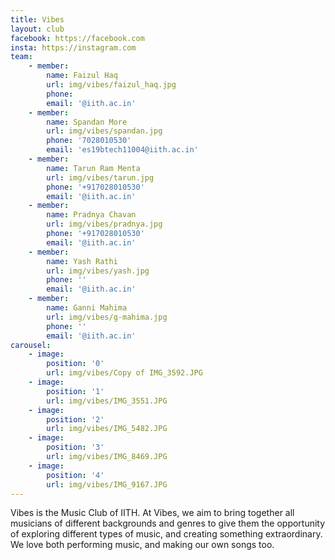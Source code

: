 ```yaml
---
title: Vibes
layout: club
facebook: https://facebook.com
insta: https://instagram.com
team:
    - member:
        name: Faizul Haq
        url: img/vibes/faizul_haq.jpg
        phone: 
        email: '@iith.ac.in'
    - member:
        name: Spandan More
        url: img/vibes/spandan.jpg
        phone: '7028010530'
        email: 'es19btech11004@iith.ac.in'
    - member:
        name: Tarun Ram Menta
        url: img/vibes/tarun.jpg
        phone: '+917028010530'
        email: '@iith.ac.in'
    - member:
        name: Pradnya Chavan
        url: img/vibes/pradnya.jpg
        phone: '+917028010530'
        email: '@iith.ac.in'
    - member:
        name: Yash Rathi
        url: img/vibes/yash.jpg
        phone: ''
        email: '@iith.ac.in'
    - member:
        name: Ganni Mahima
        url: img/vibes/g-mahima.jpg
        phone: ''
        email: '@iith.ac.in'
carousel:
    - image:
        position: '0'
        url: img/vibes/Copy of IMG_3592.JPG
    - image: 
        position: '1'
        url: img/vibes/IMG_3551.JPG
    - image:
        position: '2'
        url: img/vibes/IMG_5482.JPG
    - image: 
        position: '3'
        url: img/vibes/IMG_8469.JPG 
    - image:
        position: '4'
        url: img/vibes/IMG_9167.JPG 
---
```


Vibes is the Music Club of IITH. At Vibes, we aim to bring together all musicians of different backgrounds 
                    and genres to give them the opportunity of exploring different types of music, and creating something extraordinary. 
                    We love both performing music, and making our own songs too. 
